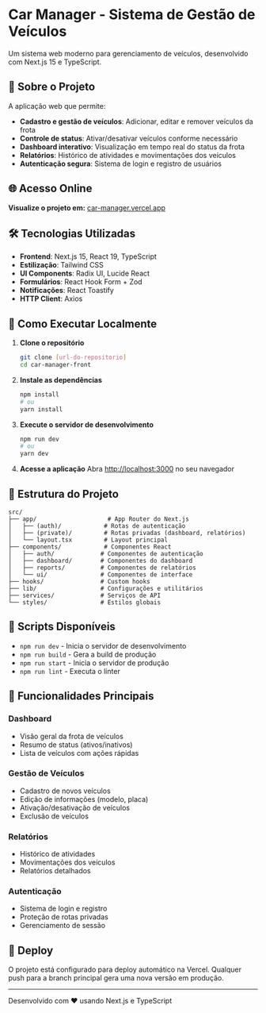 # Car Manager - Sistema de Gestão de Veículos

Um sistema web moderno para gerenciamento de veículos, desenvolvido com Next.js 15 e TypeScript.

## 🚗 Sobre o Projeto

A aplicação web que permite:

- **Cadastro e gestão de veículos**: Adicionar, editar e remover veículos da frota
- **Controle de status**: Ativar/desativar veículos conforme necessário
- **Dashboard interativo**: Visualização em tempo real do status da frota
- **Relatórios**: Histórico de atividades e movimentações dos veículos
- **Autenticação segura**: Sistema de login e registro de usuários

## 🌐 Acesso Online

**Visualize o projeto em:** [car-manager.vercel.app](https://car-manager-front.vercel.app/)

## 🛠️ Tecnologias Utilizadas

- **Frontend**: Next.js 15, React 19, TypeScript
- **Estilização**: Tailwind CSS
- **UI Components**: Radix UI, Lucide React
- **Formulários**: React Hook Form + Zod
- **Notificações**: React Toastify
- **HTTP Client**: Axios

## 🚀 Como Executar Localmente

1. **Clone o repositório**
   ```bash
   git clone [url-do-repositorio]
   cd car-manager-front
   ```

2. **Instale as dependências**
   ```bash
   npm install
   # ou
   yarn install
   ```

3. **Execute o servidor de desenvolvimento**
   ```bash
   npm run dev
   # ou
   yarn dev
   ```

4. **Acesse a aplicação**
   Abra [http://localhost:3000](http://localhost:3000) no seu navegador

## 📁 Estrutura do Projeto

```
src/
├── app/                    # App Router do Next.js
│   ├── (auth)/            # Rotas de autenticação
│   ├── (private)/         # Rotas privadas (dashboard, relatórios)
│   └── layout.tsx         # Layout principal
├── components/            # Componentes React
│   ├── auth/             # Componentes de autenticação
│   ├── dashboard/        # Componentes do dashboard
│   ├── reports/          # Componentes de relatórios
│   └── ui/               # Componentes de interface
├── hooks/                # Custom hooks
├── lib/                  # Configurações e utilitários
├── services/             # Serviços de API
└── styles/               # Estilos globais
```

## 🔧 Scripts Disponíveis

- `npm run dev` - Inicia o servidor de desenvolvimento
- `npm run build` - Gera a build de produção
- `npm run start` - Inicia o servidor de produção
- `npm run lint` - Executa o linter

## 📝 Funcionalidades Principais

### Dashboard
- Visão geral da frota de veículos
- Resumo de status (ativos/inativos)
- Lista de veículos com ações rápidas

### Gestão de Veículos
- Cadastro de novos veículos
- Edição de informações (modelo, placa)
- Ativação/desativação de veículos
- Exclusão de veículos

### Relatórios
- Histórico de atividades
- Movimentações dos veículos
- Relatórios detalhados

### Autenticação
- Sistema de login e registro
- Proteção de rotas privadas
- Gerenciamento de sessão

## 🚀 Deploy

O projeto está configurado para deploy automático na Vercel. Qualquer push para a branch principal gera uma nova versão em produção.

---

Desenvolvido com ❤️ usando Next.js e TypeScript
